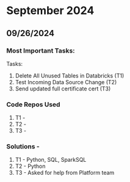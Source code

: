 # September 2024

## 09/26/2024
### Most Important Tasks: 
Tasks:
1. Delete All Unused Tables in Databricks (T1)
2. Test Incoming Data Source Change (T2)
3. Send updated full certificate cert (T3)
### Code Repos Used
1. T1 - 
2. T2 -
3. T3 - 
### Solutions - 
1. T1 - Python, SQL, SparkSQL
2. T2 - Python
3. T3 - Asked for help from Platform team